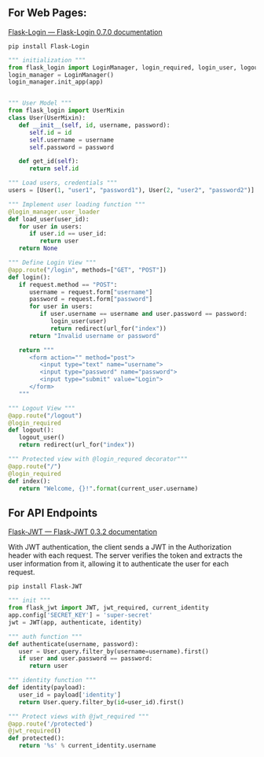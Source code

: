 
## For Web Pages:
[Flask-Login — Flask-Login 0.7.0 documentation](https://flask-login.readthedocs.io/en/latest/.)

```
pip install Flask-Login
```

```python
""" initialization """
from flask_login import LoginManager, login_required, login_user, logout_user, current_user
login_manager = LoginManager()
login_manager.init_app(app)


""" User Model """
from flask_login import UserMixin
class User(UserMixin):
   def __init__(self, id, username, password):
      self.id = id
      self.username = username
      self.password = password

   def get_id(self):
      return self.id

""" Load users, credentials """
users = [User(1, "user1", "password1"), User(2, "user2", "password2")]

""" Implement user loading function """
@login_manager.user_loader
def load_user(user_id):
   for user in users:
      if user.id == user_id:
         return user
   return None

""" Define Login View """
@app.route("/login", methods=["GET", "POST"])
def login():
   if request.method == "POST":
      username = request.form["username"]
      password = request.form["password"]
      for user in users:
         if user.username == username and user.password == password:
            login_user(user)
            return redirect(url_for("index"))
      return "Invalid username or password"

   return """
      <form action="" method="post">
         <input type="text" name="username">
         <input type="password" name="password">
         <input type="submit" value="Login">
      </form>
   """

""" Logout View """
@app.route("/logout")
@login_required
def logout():
   logout_user()
   return redirect(url_for("index"))

""" Protected view with @login_requred decorator"""
@app.route("/")
@login_required
def index():
   return "Welcome, {}!".format(current_user.username)

```

## For API Endpoints

[Flask-JWT — Flask-JWT 0.3.2 documentation](https://flask-jwt.readthedocs.io/en/latest/)

With JWT authentication, the client sends a JWT in the Authorization header with each request. The server verifies the token and extracts the user information from it, allowing it to authenticate the user for each request.

```
pip install Flask-JWT
```

```python
""" init """
from flask_jwt import JWT, jwt_required, current_identity
app.config['SECRET_KEY'] = 'super-secret'
jwt = JWT(app, authenticate, identity)

""" auth function """
def authenticate(username, password):
   user = User.query.filter_by(username=username).first()
   if user and user.password == password:
      return user

""" identity function """
def identity(payload):
   user_id = payload['identity']
   return User.query.filter_by(id=user_id).first()

""" Protect views with @jwt_required """
@app.route('/protected')
@jwt_required()
def protected():
   return '%s' % current_identity.username

```